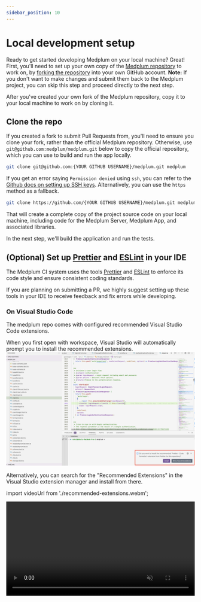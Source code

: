 ```yaml
---
sidebar_position: 10
---
```


# Local development setup

Ready to get started developing Medplum on your local machine? Great! First, you'll need to set up your own copy of the
[Medplum repository](http://github.com/medplum/medplum) to work on, by [forking the repository](https://docs.github.com/en/get-started/quickstart/fork-a-repo)
into your own GitHub account. **Note:** If you don't want to make changes and submit them back to the Medplum project,
you can skip this step and proceed directly to the next step.

After you've created your own fork of the Medplum repository, copy it to your local machine to work on by cloning it.

## Clone the repo

If you created a fork to submit Pull Requests from, you'll need to ensure you clone your fork, rather than the official
Medplum repository. Otherwise, use `git@github.com:medplum/medplum.git` below to copy the official repository, which
you can use to build and run the app locally.

```bash
git clone git@github.com:{YOUR GITHUB USERNAME}/medplum.git medplum
```

If you get an error saying `Permission denied` using `ssh`, you can refer to the [Github docs on setting up SSH keys](https://help.github.com/articles/error-permission-denied-publickey/).
Alternatively, you can use the `https` method as a fallback.

```sh
git clone https://github.com/{YOUR GITHUB USERNAME}/medplum.git medplum
```

That will create a complete copy of the project source code on your local machine, including code for the Medplum Server, Medplum App, and associated libraries.

In the next step, we'll build the application and run the tests.

## (Optional) Set up [Prettier](https://prettier.io/) and [ESLint](https://eslint.org/) in your IDE

The Medplum CI system uses the tools [Prettier](https://prettier.io/) and [ESLint](https://eslint.org/) to enforce its code style and ensure consistent coding standards.

If you are planning on submitting a PR, we highly suggest setting up these tools in your IDE to receive feedback and fix errors while developing.

### On Visual Studio Code

The medplum repo comes with configured recommended Visual Studio Code extensions.

When you first open with workspace, Visual Studio will automatically prompt you to install the recommended extensions.
![install recommended extensions](install-recommended-extensions.png)

Alternatively, you can search for the "Recommended Extensions" in the Visual Studio extension manager and install from there.

import videoUrl from './recommended-extensions.webm';

  <video width="100%"  playsInline autoPlay muted loop preload="auto" >
    <source src={videoUrl} type="video/webm"/>
  </video>
